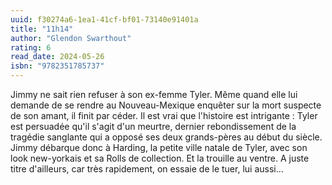 ```yaml
---
uuid: f30274a6-1ea1-41cf-bf01-73140e91401a
title: "11h14"
author: "Glendon Swarthout"
rating: 6
read_date: 2024-05-26
isbn: "9782351785737"
---
```


Jimmy ne sait rien refuser à son ex-femme Tyler. Même quand elle lui demande de se rendre au Nouveau-Mexique enquêter sur la mort suspecte de son amant, il finit par céder. Il est vrai que l'histoire est intrigante : Tyler est persuadée qu'il s'agit d'un meurtre, dernier rebondissement de la tragédie sanglante qui a opposé ses deux grands-pères au début du siècle. Jimmy débarque donc à Harding, la petite ville natale de Tyler, avec son look new-yorkais et sa Rolls de collection. Et la trouille au ventre. A juste titre d'ailleurs, car très rapidement, on essaie de le tuer, lui aussi…
